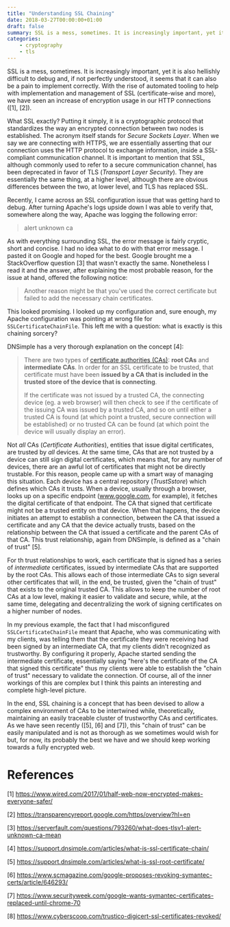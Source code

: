 ```yaml
---
title: "Understanding SSL Chaining"
date: 2018-03-27T00:00:00+01:00
draft: false
summary: SSL is a mess, sometimes. It is increasingly important, yet it is also hellishly difficult to debug and, if not perfectly understood, it seems that it can also be a pain to implement correctly. With the rise of automated tooling to help with implementation and management of SSL (certificate-wise and more), we have seen an increase of encryption usage in our HTTP connections ([1], [2]).
categories:
    - cryptography
    - tls
---
```


SSL is a mess, sometimes. It is increasingly important, yet it is also hellishly difficult to debug and, if not perfectly understood, it seems that it can also be a pain to implement correctly. With the rise of automated tooling to help with implementation and management of SSL (certificate-wise and more), we have seen an increase of encryption usage in our HTTP connections ([1], [2]).

What SSL exactly? Putting it simply, it is a cryptographic protocol that standardizes the way an encrypted connection between two nodes is established. The acronym itself stands for _Secure Sockets Layer_. When we say we are connecting with HTTPS, we are essentially asserting that our connection uses the HTTP protocol to exchange information, inside a SSL-compliant communication channel. It is important to mention that SSL, although commonly used to refer to a secure communication channel, has been deprecated in favor of TLS (_Transport Layer Security_). They are essentially the same thing, at a higher level, although there are obvious differences between the two, at lower level, and TLS has replaced SSL.

Recently, I came across an SSL configuration issue that was getting hard to debug. After turning Apache's logs upside down I was able to verify that, somewhere along the way, Apache was logging the following error:

> alert unknown ca

As with everything surrounding SSL, the error message is fairly cryptic, short and concise. I had no idea what to do with that error message. I pasted it on Google and hoped for the best. Google brought me a StackOverflow question [3] that wasn't exactly the same. Nonetheless I read it and the answer, after explaining the most probable reason, for the issue at hand, offered the following notice:

> Another reason might be that you've used the correct certificate but failed to add the necessary chain certificates.

This looked promising. I looked up my configuration and, sure enough, my Apache configuration was pointing at wrong file for `SSLCertificateChainFile`. This left me with a question: what is exactly is this chaining sorcery?

DNSimple has a very thorough explanation on the concept [4]:

> There are two types of [certificate authorities (CAs)](https://support.dnsimple.com/articles/what-is-certificate-authority): **root CAs** and **intermediate CAs**. In order for an SSL certificate to be trusted, that certificate must have been **issued by a CA that is included in the trusted store of the device that is connecting**.
>
> If the certificate was not issued by a trusted CA, the connecting device (eg. a web browser) will then check to see if the certificate of the issuing CA was issued by a trusted CA, and so on until either a trusted CA is found (at which point a trusted, secure connection will be established) or no trusted CA can be found (at which point the device will usually display an error).

Not _all_ CAs (_Certificate Authorities_), entities that issue digital certificates, are trusted by _all_ devices. At the same time, CAs that are not trusted by a device can still sign digital certificates, which means that, for any number of devices, there are an awful lot of certificates that might not be directly trustable.  For this reason, people came up with a smart way of managing this situation. Each device has a central repository (_TrustSstore_) which defines which CAs it trusts. When a device, usually through a browser, looks up on a specific endpoint (www.google.com, for example), it fetches the digital certificate of that endpoint. The CA that signed that certificate might not be a trusted entity on that device. When that happens, the device initiates an attempt to establish a connection, between the CA that issued a certificate and any CA that the device actually trusts, based on the relationship between the CA that issued a certificate and the parent CAs of that CA. This trust relationship, again from DNSimple, is defined as a "chain of trust" [5].

For th trust relationships to work, each certificate that is signed has a series of _intermediate_ certificates, issued by intermediate CAs that are supported by the root CAs. This allows each of those intermediate CAs to sign several other certificates that will, in the end, be trusted, given the "chain of trust" that exists to the original trusted CA. This allows to keep the number of root CAs at a low level, making it easier to validate and secure, while, at the same time, delegating and decentralizing the work of signing certificates on a higher number of nodes.

In my previous example, the fact that I had misconfigured `SSLCertificateChainFile` meant that Apache, who was communicating with my clients, was telling them that the certificate they were receiving had been signed by an intermediate CA, that my clients didn't recognized as trustworthy. By configuring it properly, Apache started sending the intermediate certificate, essentially saying "here's the certificate of the CA that signed this certificate" thus my clients were able to establish the "chain of trust" necessary to validate the connection. Of course, all of the inner workings of this are complex but I think this paints an interesting and complete high-level picture.

In the end, SSL chaining is a concept that has been devised to allow a complex environment of CAs to be intertwined while, theoretically, maintaining an easily traceable cluster of trustworthy CAs and certificates. As we have seen recently ([5], [6] and [7]), this "chain of trust" can be easily manipulated and is not as thorough as we sometimes would wish for but, for now, its probably the best we have and we should keep working towards a fully encrypted web.

# References

[1] https://www.wired.com/2017/01/half-web-now-encrypted-makes-everyone-safer/

[2] https://transparencyreport.google.com/https/overview?hl=en

[3] https://serverfault.com/questions/793260/what-does-tlsv1-alert-unknown-ca-mean

[4] https://support.dnsimple.com/articles/what-is-ssl-certificate-chain/

[5] https://support.dnsimple.com/articles/what-is-ssl-root-certificate/

[6] https://www.scmagazine.com/google-proposes-revoking-symantec-certs/article/646293/

[7] https://www.securityweek.com/google-wants-symantec-certificates-replaced-until-chrome-70

[8] https://www.cyberscoop.com/trustico-digicert-ssl-certificates-revoked/